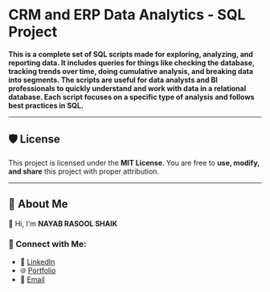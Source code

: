 # CRM and ERP Data Analytics - SQL Project

**This is a complete set of SQL scripts made for exploring, analyzing, and reporting data. It includes queries for things like checking the database, tracking trends over time, doing cumulative analysis, and breaking data into segments. The scripts are useful for data analysts and BI professionals to quickly understand and work with data in a relational database. Each script focuses on a specific type of analysis and follows best practices in SQL.**

___

## 🛡️ License
This project is licensed under the **MIT License**. You are free to **use, modify, and share** this project with proper attribution.

___

## 🚀 About Me
👋 Hi, I'm **NAYAB RASOOL SHAIK**

### 🔗 Connect with Me:
- 💼 [LinkedIn](https://www.linkedin.com/in/nayabrasool-shaik)
- 🌐 [Portfolio](http://nayabrasool.my.canva.site/)
- 📧 [Email](mailto:nayabshaik046@example.com)
